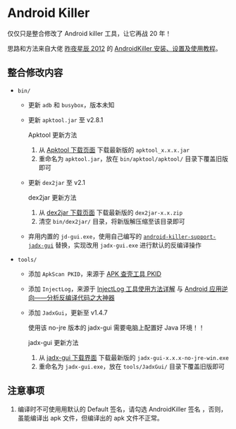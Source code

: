 # Android Killer

仅仅只是整合修改了 Android killer 工具，让它再战 20 年！

思路和方法来自大佬 [昨夜星辰 2012](https://www.52pojie.cn/home.php?mod=space&uid=571540&do=profile&from=space) 的 [AndroidKiller 安装、设置及使用教程](https://www.52pojie.cn/thread-726176-1-1.html)。

## 整合修改内容

- `bin/`

  - 更新 `adb` 和 `busybox`，版本未知

  - 更新 `apktool.jar` 至 v2.8.1

    Apktool 更新方法

    1. 从 [Apktool 下载页面](https://github.com/iBotPeaches/Apktool/releases) 下载最新版的 `apktool_x.x.x.jar`
    2. 重命名为 `apktool.jar`，放在 `bin/apktool/apktool/` 目录下覆盖旧版即可

  - 更新 `dex2jar` 至 v2.1

    dex2jar 更新方法

    1. 从 [dex2jar 下载页面](https://github.com/pxb1988/dex2jar/releases) 下载最新版的 `dex2jar-x.x.zip`
    2. 清空 `bin/dex2jar/` 目录，将新版解压缩至该目录即可

  - 弃用内置的 `jd-gui.exe`，使用自己编写的 [`android-killer-support-jadx-gui`](https://github.com/SeagullOddy/android-killer-support-jadx-gui) 替换，实现改用 `jadx-gui.exe` 进行默认的反编译操作

- `tools/`

  - 添加 `ApkScan PKID`，来源于 [APK 查壳工具 PKID](http://www.legendsec.org/1888.html)
  - 添加 `InjectLog`，来源于 [InjectLog 工具使用方法详解](https://www.52pojie.cn/thread-743758-1-1.html) 与 [Android 应用逆向——分析反编译代码之大神器](https://blog.csdn.net/charlessimonyi/article/details/52027563)
  - 添加 `JadxGui`，更新至 v1.4.7

    使用该 no-jre 版本的 jadx-gui 需要电脑上配置好 Java 环境！！

    jadx-gui 更新方法

    1. 从 [jadx-gui 下载界面](https://github.com/skylot/jadx/releases) 下载最新版的 `jadx-gui-x.x.x-no-jre-win.exe`
    2. 重命名为 `jadx-gui.exe`，放在 `tools/JadxGui/` 目录下覆盖旧版即可

## 注意事项

1. 编译时不可使用用默认的 Default 签名，请勾选 AndroidKiller 签名 ，否则，虽能编译出 apk 文件，但编译出的 apk 文件不正常。
